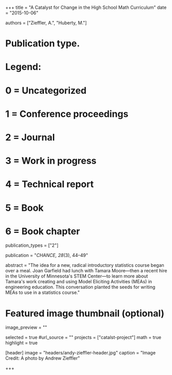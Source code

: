 +++
title = "A Catalyst for Change in the High School Math Curriculum"
date = "2015-10-06"

authors = ["Zieffler, A.", "Huberty, M."]

# Publication type.
# Legend:
# 0 = Uncategorized
# 1 = Conference proceedings
# 2 = Journal
# 3 = Work in progress
# 4 = Technical report
# 5 = Book
# 6 = Book chapter
publication_types = ["2"]

publication = "*CHANCE, 28*(3), 44&ndash;49"


abstract = "The idea for a new, radical introductory statistics course began over a meal. Joan Garfield had lunch with Tamara Moore&mdash;then a recent hire in the University of Minnesota's STEM Center&mdash;to learn more about Tamara's work creating and using Model Eliciting Activities (MEAs) in engineering education. This conversation planted the seeds for writing MEAs to use in a statistics course."


# Featured image thumbnail (optional)
image_preview = ""

selected = true
#url_source = ""
projects = ["catalst-project"]
math = true
highlight = true

[header]
image = "headers/andy-zieffler-header.jpg"
caption = "Image Credit: A photo by Andrew Zieffler"

+++

